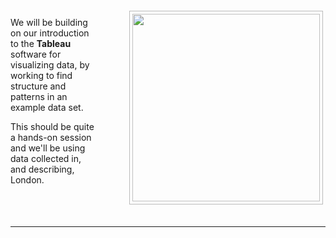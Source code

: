 <div style="float:right">
<img src="https://jsndyks.github.io/sg2047/img/week04.preparation.jpg" width=300px style="border:1px #bbb solid; margin:4px; padding:4px; margin-left:4em" />
</div>

We will be building on our introduction to the **Tableau** software for visualizing data, by working to find structure and patterns in an example data set.

This should be quite a hands-on session and we'll be using data collected in, and describing, London.

<!---
**PREPARATION**<br/>
Please make sure you have completed the [Tableau Getting Started](https://moodle.city.ac.uk/mod/page/view.php?id=2381620) tutorial and exercise before this week's class - including the items on the [Checklist](https://moodle.city.ac.uk/mod/resource/view.php?id=2381621).<br/>

You also need to complete the [Week 03 - Homework](https://moodle.city.ac.uk/mod/page/view.php?id=2381622) to consolidate last week's learning and be ready to go in this session!

 --->

<div style="clear:both"/>

&nbsp;

---
